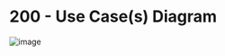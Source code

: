 # 200 - Use Case(s) Diagram

![image](https://user-images.githubusercontent.com/1499433/221172237-4bb657ac-b851-4702-a210-5e36207e6f0f.png)
